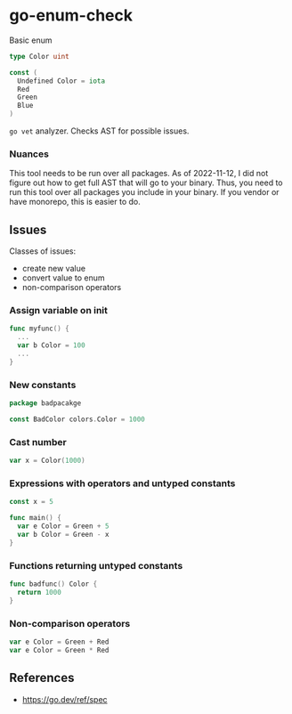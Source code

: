 # go-enum-check

Basic enum
```go
type Color uint

const (
  Undefined Color = iota
  Red
  Green
  Blue
)
```

`go vet` analyzer. Checks AST for possible issues.

### Nuances

This tool needs to be run over all packages.
As of 2022-11-12, I did not figure out how to get full AST that will go to your binary.
Thus, you need to run this tool over all packages you include in your binary.
If you vendor or have monorepo, this is easier to do.

## Issues

Classes of issues:
- create new value
- convert value to enum
- non-comparison operators

### Assign variable on init

```go
func myfunc() {
  ...
  var b Color = 100
  ...
}
```

### New constants

```go
package badpacakge

const BadColor colors.Color = 1000
```

### Cast number

```go
var x = Color(1000)
```

### Expressions with operators and untyped constants

```go
const x = 5

func main() {
  var e Color = Green + 5
  var b Color = Green - x
}
```

### Functions returning untyped constants

```go
func badfunc() Color {
  return 1000
}
```

### Non-comparison operators

```go
var e Color = Green + Red
var e Color = Green * Red
```

## References

* https://go.dev/ref/spec
